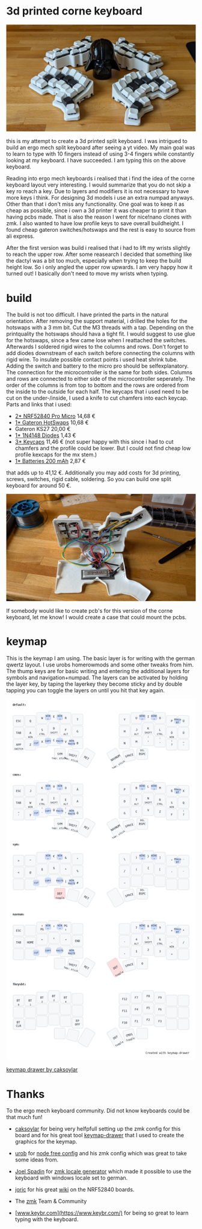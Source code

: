 3d printed corne keyboard
==========================
![dashboard](3dpcorne.jpg)

this is my attempt to create a 3d printed split keyboard. I was intrigued to build an ergo mech split keyboard after seeing a yt video. My main goal was to learn to type with 10 fingers instead of using 3-4 fingers while constantly looking at my keyboard. I have succeeded. I am typing this on the above keyboard.

Reading into ergo mech keyboards i realised that i find the idea of the corne keyboard layout very interesting. I would summarize that you do not skip a key ro reach a key. Due to layers and modifiers it is not necessary to have more keys i think. For designing 3d models i use an extra numpad anyways. Other than that i don't miss any functionality. One goal was to keep it as cheap as possible, since i own a 3d printer it was cheaper to print it than having pcbs made. That is also the reason I went for nice!nano clones with zmk. I also wanted to have low profile keys to save overall buildheight. I found cheap gateron switches/hotswaps and the rest is easy to source from ali express.

After the first version was build i realised that i had to lift my wrists slightly to reach the upper row. After some reasearch I decided that something like the dactyl was a bit too much, especially when trying to keep the build height low. So i only angled the upper row upwards. I am very happy how it turned out! I basically don't need to move my wrists when typing.

build
==========================
The build is not too difficult. I have printed the parts in the natural orientation. After removing the support material, i drilled the holes for the hotswaps with a 3 mm bit. Cut the M3 threads with a tap. Depending on the printquality the hotswaps should hava a tight fit. I would suggest to use glue for the hotswaps, since a few came lose when I reattached the switches. Afterwards I soldered rigid wires to the columns and rows. Don't forget to add diodes downstream of each switch before connecting the columns with rigid wire. To insulate possible contact points i used heat shrink tube. Adding the switch and battery to the micro pro should be selfexplanatory. The connection for the microcontroller is the same for both sides. Columns and rows are connected to either side of the microcontroller seperately. The order of the columns is from top to bottom and the rows are ordered from the inside to the outside for each half. The keycaps that i used need to be cut on the under-/inside, I used a knife to cut chamfers into each keycap. Parts and links that i used:

- [2* NRF52840 Pro Micro](https://www.aliexpress.com/item/1005006035267231.html?spm=a2g0o.order_list.order_list_main.90.39655c5fdYkAzp) 14,68 €
- [1* Gateron HotSwaps](https://www.aliexpress.com/item/1005006364529726.html?spm=a2g0o.order_list.order_list_main.95.39655c5fdYkAzp) 10,68 €
- Gateron KS27 20,00 €
- [1* 1N4148 Diodes](https://www.aliexpress.com/item/1005006127068810.html?spm=a2g0o.order_list.order_list_main.135.39655c5fdYkAzp) 1,43 €
- [3* Keycaps](https://www.aliexpress.com/item/1005005305167568.html?spm=a2g0o.order_list.order_list_main.35.39655c5fdYkAzp) 11,46 € (not super happy with this since i had to cut chamfers and the profile could be lower. But I could not find cheap low profile kexcaps for the mx stem.)
- [1* Batteries 200 mAh](https://www.aliexpress.com/item/1005006284939857.html?spm=a2g0o.order_list.order_list_main.84.39655c5fdYkAzp) 2,87 €

that adds up to 41,12 €. Additionally you may add costs for 3d printing, screws, switches, rigid cable, soldering. So you can build one split keyboard for around 50 €.

![wiring](internals.jpg)

If somebody would like to create pcb's for this version of the corne keyboard, let me know! I would create a case that could mount the pcbs.

keymap
==========================

This is the keymap I am using. The basic layer is for writing with the german qwertz layout. I use urobs homerowmods and some other tweaks from him. The thump keys are for basic writing and entering the additional layers for symbols and navigation+numpad. The layers can be activated by holding the layer key, by taping the layerkey they become sticky and by double tapping you can toggle the layers on until you hit that key again.

![alt text](https://github.com/Finnitio/3dpcorne-shield-nodefree/blob/main/my_keymap.png?raw=true)

[keymap drawer by caksoylar](https://caksoylar.github.io/keymap-drawer?keymap_yaml=H4sIAAAAAAAC_81W3XbiVBS-71NsUzWOhqZAf1FHKU0KU34yJJ2KYwcDpIVFQjAJgyzEC9csr0dnrblyLV_ACy98AnmTeRJPsndCUlJL7-Ym3-Y7e--zz_7hnG2QK9UqVOrQMUx7CtcDw-zBdOD1QYeXujkxwBwMDZj_YA3bQ2PWsXWnV4Brw3EGruhODWO82NoG24G57Xh9u23qM3viFWDujs0BQ8-ZGAI49tQtQF6Arm1OrBGT9wXw-hOrw8TcwnfhGgb0PW_sFkTxhu0_6ex0bUvs6kPXnpm6I7LdLX2c6Tn61HDEjml3REsfjMRzqVUrKm1VkUo7Vm8bA9iiOLYAkpF3bWdktB3b0z2jR6thzNViq3GhtYPI2_kfD9p5343huL6bnnGtT8zAYwYktRQgPEW4RJAQmggaQgvhAqGC0EBQEJZ_BKgVTwKcs1iKAvQLcFmpLyDi1IArac3qIuJOA04tV2RtRcoBWawSBWcI5UjhSVLBp87THFVTdly-jUJLRB9ErSjo5rKilcq0_i3CNwiUuGcIeGCoI9QiR7zAC8B6g_-cX-3M7xBZiJNfEflBnMwQ2Y6RaqsWBMd7-rgArjfoDmfxZf_odyk0JS1SrBef1S_udKUqxZIU6Z6oSimI5FQKUti1bPdWCz1BOE-0CfXH8lWiTyhb1Xi2YPlnPL_xHrpM6aFySkUraaWXbvVQEeE0UtDWe6ie5qiZsqOabKGndxdudnf1Y3231i7LtwFg42OiseOwGeX_b5_3oVPcmYWNAtxjjoQXJNDPd7_8Fa58HAr__k3Sd0Q8ClcWoXBFAs_xxHwfLn0RCl9zyeb6kPhPQ4WPSBARPiF6Hq4_DwU-iuyfRPTrX-6nUHU7FH5eN1m3m3uzsVGAPru52KXiJxD__zz75sY0FnHVsDiwQQFG-svRxEoOK48Ze_frb6CchWKAyhkT36wiJE04RDhCOEb4LJnNcGbLjZpETl8TviH8HcOo4_ixUYjC3lsfw_20MTxIGUMuwyUHUYzHTnDrEy4KdMAsQg4hHwD3JZfi6AGjc39BV7XbZd9rdsG7Hbqcg2LSJruxsQ25bAqXS-HyKdwecXQkOYvnlrHMMpZZPk45_eYgZzGn8h7CPsJBiuqJBqVq816PkgINWSbnu4QIFH_-Xh-rF0dKNXy-VGuoawtb7A3X8a-8DLBqP8-x1swdXLGlITO48MttMpreVoL_pyfQ4AnBXXkVGh7GDRtKa3PLI2Z5SJZKUdWkzU2PmekRmbIZeaA5m8x8zBiHeDNT9lLOJUxfb2zKEhULufQgW5aq46Tt5iFndwXIZslaPmfzyLrzfuv_ADcTnteBDAAA)

Thanks
==========================
To the ergo mech keyboard community. Did not know keyboards could be that much fun!

- [caksoylar](https://github.com/caksoylar) for being very helfpfull setting up the zmk config for this board and for his great tool [keymap-drawer](https://github.com/caksoylar/keymap-drawer) that I used to create the graphics for the keymap.

- [urob](https://github.com/urob) for [node free config](https://github.com/urob/zmk-helpers) and his zmk config which was great to take some ideas from.

- [Joel Spadin](https://github.com/joelspadin) for [zmk locale generator](https://github.com/joelspadin/zmk-locale-generator) which made it possible to use the keyboard with windows locale set to german.

- [joric](https://github.com/joric) for his great [wiki](https://github.com/joric/nrfmicro/wiki/Alternatives) on the NRF52840 boards.

- The [zmk](https://zmk.dev/) Team & Community

- [www.keybr.com](https://www.keybr.com/) for being so great to learn typing with the keyboard.
